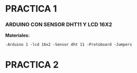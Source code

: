 # PRACTICA 1
### ARDUINO CON SENSOR DHT11 Y LCD 16X2
**Materiales:**

``
-Arduino 1
-lcd 16x2
-Sensor dht 11
-Protoboard
-Jumpers
``

# PRACTICA 2
